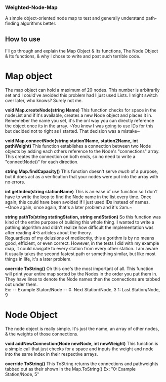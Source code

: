 ### Weighted-Node-Map ###
A simple object-oriented node map to test and generally understand path-finding algorithms better.

## How to use ##
I'll go through and explain the Map Object & Its functions, The Node Object & Its functions, & why I chose to write and post such terrible code.
# Map object #
The map object can hold a maximum of 20 nodes.  This number is arbitrarily set and I could've avoided this problem had I just used Lists.  I might switch over later, who knows? Surely not me.

__void Map.createNode(string Name)__
  This function checks for space in the nodeList and if it's available, creates a new Node object and places it in.
  Rememeber the name you set, it's the onl way you can directly reference the object once its in the array.
  ~You know I was going to use IDs for this but decided not to right as I started.  That decision was a mistake~

__void Map.connectNode(string station1Name, station2Name, int pathWeight)__
  This function establishes a connection between two Node objects by adding each others reference to the Node's "connections" array.
  This creates the connection on both ends, so no need to write a "connectNode()" for each direction.

__string Map.findCapacity()__
  This function doesn't serve *much* of a purpose, but it does act as a verification that your nodes were put into the array with no errors.
  
__int getIndex(string stationName)__
  This is an ease of use function so I don't have to write the loop to find the Node name in the list every time.
  Once again, this could have been avoided if I just used IDs instead of names.
  ~Once again, once again, that's a later problem and it's 2am.~

__string pathTo(string statingStation, string endStation)__
  So this function was kind of the entire purpose of building this whole thing.  I wanted to write a pathing algorithm and didn't realize how difficult the implementation was after reading 4-5 articles about the theory.  
  Reguardless of my delusions of mediocrity, this algorithm is by no means good, efficient, or even correct.  However, in the tests I did with my example map, it could navigate to every station from every other station.
  I am aware it usually takes the second fastest path or something similar, but like most things in life, it's a later problem.

__override ToString()__
  Oh this one's the most important of all.  This function will print your entire map sorted by the Nodes in the order you put them in.  
  They have lines to denote the Node names then the connections are tabbed out under them.  
  Ex:
  -- Example Staton/Node --
    0: Next Station/Node, 3
    1: Last Station/Node, 9

# Node Object #
The node object is really simple.  It's just the name, an array of other nodes, & the weights of those connections.

__void addNewConnection(Node newNode, int newWeight)__
  This function is a simple call that just checks for a space and inputs the weight and node into the same index in their respective arrays.
  
__override ToString()__
  This ToString returns the connections and pathweights tabbed out as their shown in the Map.ToString()
  Ex: "0: Example Station/Node, 5"
